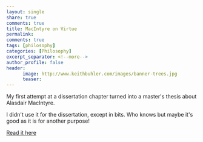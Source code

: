 ```yaml
---
layout: single
share: true
comments: true
title: MacIntyre on Virtue
permalink: 
comments: true
tags: [philosophy]
categories: [Philosophy]
excerpt_separator: <!--more-->
author_profile: false
header:
      image: http://www.keithbuhler.com/images/banner-trees.jpg
      teaser: 
---
```


My first attempt at a dissertation chapter turned into a master's thesis about Alasdair MacIntyre.

I didn't use it for the dissertation, except in bits. Who knows but maybe it's good as it is for another purpose!

[Read it here](https://www.notion.so/keithbuhler/Alasdair-MacIntyre-Virtue-and-Reason-in-Practice-50-page-essay-0464983dd14a4a698d30a733a0ed4303)
